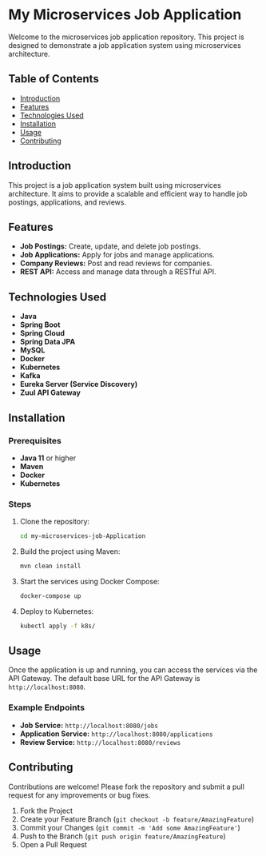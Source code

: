 # My Microservices Job Application

Welcome to the microservices job application repository. This project is designed to demonstrate a job application system using microservices architecture.

## Table of Contents

- [Introduction](#introduction)
- [Features](#features)
- [Technologies Used](#technologies-used)
- [Installation](#installation)
- [Usage](#usage)
- [Contributing](#contributing)

## Introduction

This project is a job application system built using microservices architecture. It aims to provide a scalable and efficient way to handle job postings, applications, and reviews.

## Features

- **Job Postings:** Create, update, and delete job postings.
- **Job Applications:** Apply for jobs and manage applications.
- **Company Reviews:** Post and read reviews for companies.
- **REST API:** Access and manage data through a RESTful API.

## Technologies Used

- **Java**
- **Spring Boot**
- **Spring Cloud**
- **Spring Data JPA**
- **MySQL**
- **Docker**
- **Kubernetes**
- **Kafka**
- **Eureka Server (Service Discovery)**
- **Zuul API Gateway**

## Installation

### Prerequisites

- **Java 11** or higher
- **Maven**
- **Docker**
- **Kubernetes**

### Steps

1. Clone the repository:
    ```sh
    cd my-microservices-job-Application
    ```

2. Build the project using Maven:
    ```sh
    mvn clean install
    ```

3. Start the services using Docker Compose:
    ```sh
    docker-compose up
    ```

4. Deploy to Kubernetes:
    ```sh
    kubectl apply -f k8s/
    ```

## Usage

Once the application is up and running, you can access the services via the API Gateway. The default base URL for the API Gateway is `http://localhost:8080`.

### Example Endpoints

- **Job Service:** `http://localhost:8080/jobs`
- **Application Service:** `http://localhost:8080/applications`
- **Review Service:** `http://localhost:8080/reviews`

## Contributing

Contributions are welcome! Please fork the repository and submit a pull request for any improvements or bug fixes.

1. Fork the Project
2. Create your Feature Branch (`git checkout -b feature/AmazingFeature`)
3. Commit your Changes (`git commit -m 'Add some AmazingFeature'`)
4. Push to the Branch (`git push origin feature/AmazingFeature`)
5. Open a Pull Request
